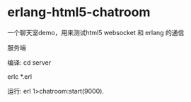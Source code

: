 erlang-html5-chatroom
=====================

一个聊天室demo，用来测试html5 websocket 和 erlang 的通信

服务端

编译:
cd server

erlc *.erl

运行:
erl
1>chatroom:start(9000).
